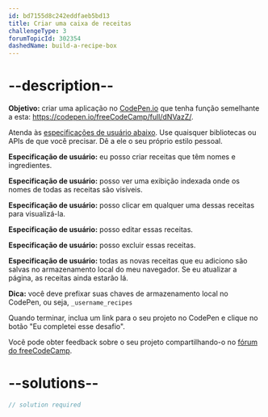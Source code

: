 ```yaml
---
id: bd7155d8c242eddfaeb5bd13
title: Criar uma caixa de receitas
challengeType: 3
forumTopicId: 302354
dashedName: build-a-recipe-box
---
```


# --description--

**Objetivo:** criar uma aplicação no [CodePen.io](https://codepen.io) que tenha função semelhante a esta: <https://codepen.io/freeCodeCamp/full/dNVazZ/>.

Atenda às [especificações de usuário abaixo](https://en.wikipedia.org/wiki/User_story). Use quaisquer bibliotecas ou APIs de que você precisar. Dê a ele o seu próprio estilo pessoal.

**Especificação de usuário:** eu posso criar receitas que têm nomes e ingredientes.

**Especificação de usuário:** posso ver uma exibição indexada onde os nomes de todas as receitas são visíveis.

**Especificação de usuário:** posso clicar em qualquer uma dessas receitas para visualizá-la.

**Especificação de usuário:** posso editar essas receitas.

**Especificação de usuário:** posso excluir essas receitas.

**Especificação de usuário:** todas as novas receitas que eu adiciono são salvas no armazenamento local do meu navegador. Se eu atualizar a página, as receitas ainda estarão lá.

**Dica:** você deve prefixar suas chaves de armazenamento local no CodePen, ou seja, `_username_recipes`

Quando terminar, inclua um link para o seu projeto no CodePen e clique no botão "Eu completei esse desafio".

Você pode obter feedback sobre o seu projeto compartilhando-o no [fórum do freeCodeCamp](https://forum.freecodecamp.org/c/project-feedback/409).

# --solutions--

```js
// solution required
```
